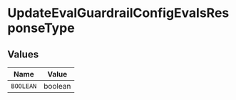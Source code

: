 # UpdateEvalGuardrailConfigEvalsResponseType


## Values

| Name      | Value     |
| --------- | --------- |
| `BOOLEAN` | boolean   |